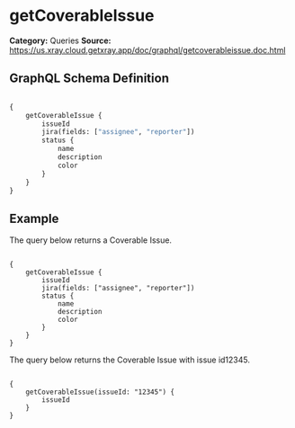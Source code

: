 # getCoverableIssue

**Category:** Queries
**Source:** https://us.xray.cloud.getxray.app/doc/graphql/getcoverableissue.doc.html

## GraphQL Schema Definition

```graphql

{
    getCoverableIssue {
        issueId
        jira(fields: ["assignee", "reporter"])
        status {
            name
            description
            color
        }
    }
}

```

## Example

The query below returns a Coverable Issue.

```

{
    getCoverableIssue {
        issueId
        jira(fields: ["assignee", "reporter"])
        status {
            name
            description
            color
        }
    }
}

```

The query below returns the Coverable Issue with issue id12345.

```

{
    getCoverableIssue(issueId: "12345") {
        issueId
    }
}

```